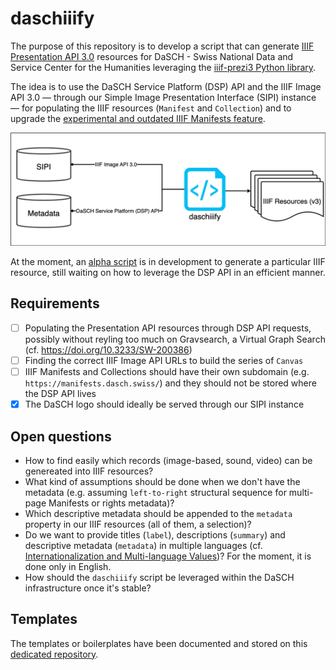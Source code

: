 # daschiiify
The purpose of this repository is to develop a script that can generate [IIIF Presentation API 3.0](https://iiif.io/api/presentation/3.0/) resources for DaSCH - Swiss National Data and Service Center for the Humanities leveraging the [iiif-prezi3 Python library](https://iiif-prezi.github.io/iiif-prezi3/). 

The idea is to use the DaSCH Service Platform (DSP) API and the IIIF Image API 3.0 — through our Simple Image Presentation Interface (SIPI) instance — for populating the IIIF resources (`Manifest` and `Collection`) and to upgrade the [experimental and outdated IIIF Manifests feature](https://docs.dasch.swiss/2023.02.02/DSP-API/03-endpoints/api-v2/reading-and-searching-resources/#iiif-manifests).

![High-level overview](overview.png)

At the moment, an [alpha script](/test/daschiiify-alpha.py) is in development to generate a particular IIIF resource, still waiting on how to leverage the DSP API in an efficient manner. 

## Requirements
- [ ] Populating the Presentation API resources through DSP API requests, possibly without reyling too much on Gravsearch, a Virtual Graph Search (cf. https://doi.org/10.3233/SW-200386)
- [ ] Finding the correct IIIF Image API URLs to build the series of `Canvas`
- [ ] IIIF Manifests and Collections should have their own subdomain (e.g. `https://manifests.dasch.swiss/`) and they should not be stored where the DSP API lives
- [x] The DaSCH logo should ideally be served through our SIPI instance

## Open questions
- How to find easily which records (image-based, sound, video) can be genereated into IIIF resources?
- What kind of assumptions should be done when we don't have the metadata (e.g. assuming `left-to-right` structural sequence for multi-page Manifests or rights metadata)?
- Which descriptive metadata should be appended to the `metadata` property in our IIIF resources (all of them, a selection)?
- Do we want to provide titles (`label`), descriptions (`summary`) and descriptive metadata (`metadata`) in multiple languages (cf. [Internationalization and Multi-language Values](https://iiif.io/api/cookbook/recipe/0006-text-language/))? For the moment, it is done only in English. 
- How should the `daschiiify` script be leveraged within the DaSCH infrastructure once it's stable?

## Templates
The templates or boilerplates have been documented and stored on this [dedicated repository](https://github.com/dasch-swiss/iiif-templates). 